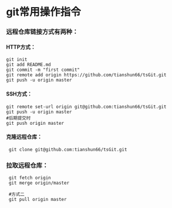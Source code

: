 # git常用操作指令

### 远程仓库链接方式有两种：

#### HTTP方式：

```
git init
git add README.md
git commit -m "first commit"
git remote add origin https://github.com/tianshun66/tsGit.git
git push -u origin master
```

#### SSH方式：

```
git remote set-url origin git@github.com:tianshun66/tsGit.git
git push -u origin master
#后期提交时
git push origin master
```

#### 克隆远程仓库：

```
 git clone git@github.com:tianshun66/tsGit.git
```

### 拉取远程仓库：
```
 git fetch origin
 git merge origin/master
 
 #方式二
 git pull origin master
```

